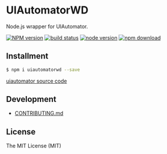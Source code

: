 # UIAutomatorWD

Node.js wrapper for UIAutomator.

[![NPM version][npm-image]][npm-url]
[![build status][travis-image]][travis-url]
[![node version][node-image]][node-url]
[![npm download][download-image]][download-url]

[npm-image]: https://img.shields.io/npm/v/uiautomatorwd.svg?style=flat-square
[npm-url]: https://npmjs.org/package/uiautomatorwd
[travis-image]: https://img.shields.io/travis/macacajs/UIAutomatorWD.svg?style=flat-square
[travis-url]: https://travis-ci.org/macacajs/UIAutomatorWD
[node-image]: https://img.shields.io/badge/node.js-%3E=_8-green.svg?style=flat-square
[node-url]: http://nodejs.org/download/
[download-image]: https://img.shields.io/npm/dm/uiautomatorwd.svg?style=flat-square
[download-url]: https://npmjs.org/package/uiautomatorwd

## Installment

```bash
$ npm i uiautomatorwd --save
```

[uiautomator source code](https://android.googlesource.com/platform/frameworks/testing/+/master/uiautomator/)

## Development

- [CONTRIBUTING.md](./CONTRIBUTING.md)

## License

The MIT License (MIT)
